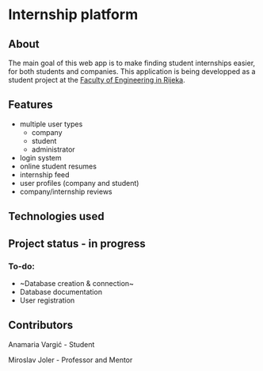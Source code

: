 # Internship platform 
## About
The main goal of this web app is to make finding student internships easier, for both students and companies. This application is being developped as a student project at the [Faculty of Engineering in Rijeka](http://www.riteh.uniri.hr/en/).

## Features
- multiple user types
  - company
  - student
  - administrator
- login system
- online student resumes
- internship feed
- user profiles (company and student)
- company/internship reviews

## Technologies used

## Project status - in progress
### To-do:
- ~Database creation & connection~
- Database documentation
- User registration
## Contributors
Anamaria Vargić - Student  

Miroslav Joler - Professor and Mentor
